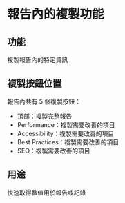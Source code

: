 # 報告內的複製功能

## 功能
複製報告內的特定資訊

## 複製按鈕位置
報告內共有 5 個複製按鈕：
- 頂部：複製完整報告
- Performance：複製需要改善的項目
- Accessibility：複製需要改善的項目
- Best Practices：複製需要改善的項目
- SEO：複製需要改善的項目

## 用途
快速取得數值用於報告或記錄
